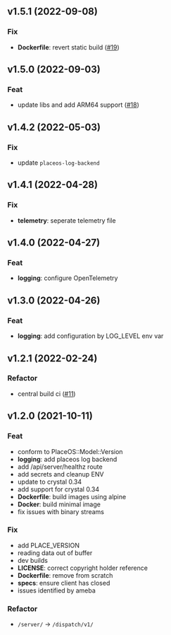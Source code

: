 ## v1.5.1 (2022-09-08)

### Fix

- **Dockerfile**: revert static build ([#19](https://github.com/PlaceOS/dispatch/pull/19))

## v1.5.0 (2022-09-03)

### Feat

- update libs and add ARM64 support ([#18](https://github.com/PlaceOS/dispatch/pull/18))

## v1.4.2 (2022-05-03)

### Fix

- update `placeos-log-backend`

## v1.4.1 (2022-04-28)

### Fix

- **telemetry**: seperate telemetry file

## v1.4.0 (2022-04-27)

### Feat

- **logging**: configure OpenTelemetry

## v1.3.0 (2022-04-26)

### Feat

- **logging**: add configuration by LOG_LEVEL env var

## v1.2.1 (2022-02-24)

### Refactor

- central build ci ([#11](https://github.com/PlaceOS/dispatch/pull/11))

## v1.2.0 (2021-10-11)

### Feat

- conform to PlaceOS::Model::Version
- **logging**: add placeos log backend
- add /api/server/healthz route
- add secrets and cleanup ENV
- update to crystal 0.34
- add support for crystal 0.34
- **Dockerfile**: build images using alpine
- **Docker**: build minimal image
- fix issues with binary streams

### Fix

- add PLACE_VERSION
- reading data out of buffer
- dev builds
- **LICENSE**: correct copyright holder reference
- **Dockerfile**: remove from scratch
- **specs**: ensure client has closed
- issues identified by ameba

### Refactor

- `/server/` -> `/dispatch/v1/`

